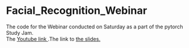 # Facial_Recognition_Webinar
The code for the Webinar conducted on Saturday as a part of the pytorch Study Jam. <br>
The <a href ="https://youtu.be/JPn4lx_r7-s">Youtube link </a> .The link to <a href="https://docs.google.com/presentation/d/1lESEOokdc8Ro8l38lJMpUc309yFQ6Yn8rPZhF6qtPIg/edit#slide=id.g3c71ac9cb1_1_146">the slides.</a>
